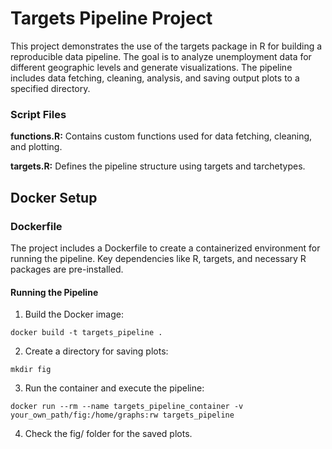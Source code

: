 # Targets Pipeline Project

This project demonstrates the use of the targets package in R for building a reproducible data pipeline. The goal is to analyze unemployment data for different geographic levels and generate visualizations. The pipeline includes data fetching, cleaning, analysis, and saving output plots to a specified directory.

### Script Files

**functions.R:** Contains custom functions used for data fetching, cleaning, and plotting.

**targets.R:** Defines the pipeline structure using targets and tarchetypes.

## Docker Setup

### Dockerfile

The project includes a Dockerfile to create a containerized environment for running the pipeline. Key dependencies like R, targets, and necessary R packages are pre-installed.

#### Running the Pipeline

1. Build the Docker image: 

```
docker build -t targets_pipeline .
```

2. Create a directory for saving plots:

```
mkdir fig
```
3. Run the container and execute the pipeline:

```
docker run --rm --name targets_pipeline_container -v your_own_path/fig:/home/graphs:rw targets_pipeline
```

4. Check the fig/ folder for the saved plots.
